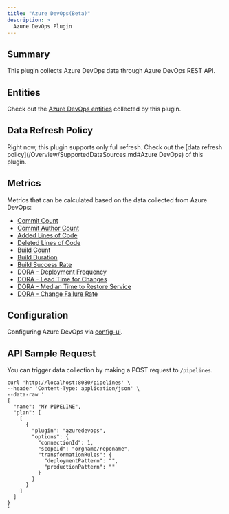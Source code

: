```yaml
---
title: "Azure DevOps(Beta)"
description: >
  Azure DevOps Plugin
---
```


## Summary

This plugin collects Azure DevOps data through Azure DevOps REST API.

## Entities

Check out the [Azure DevOps entities](/Overview/SupportedDataSources.md#data-collection-scope-by-each-plugin) collected by this plugin.

## Data Refresh Policy

Right now, this plugin supports only full refresh.
Check out the [data refresh policy](/Overview/SupportedDataSources.md#Azure DevOps) of this plugin.

## Metrics

Metrics that can be calculated based on the data collected from Azure DevOps:

- [Commit Count](/Metrics/CommitCount.md)
- [Commit Author Count](/Metrics/CommitAuthorCount.md)
- [Added Lines of Code](/Metrics/AddedLinesOfCode.md)
- [Deleted Lines of Code](/Metrics/DeletedLinesOfCode.md)
- [Build Count](/Metrics/BuildCount.md)
- [Build Duration](/Metrics/BuildDuration.md)
- [Build Success Rate](/Metrics/BuildSuccessRate.md)
- [DORA - Deployment Frequency](/Metrics/DeploymentFrequency.md)
- [DORA - Lead Time for Changes](/Metrics/LeadTimeForChanges.md)
- [DORA - Median Time to Restore Service](/Metrics/MTTR.md)
- [DORA - Change Failure Rate](/Metrics/CFR.md)

## Configuration

Configuring Azure DevOps via [config-ui](/Configuration/AzureDevOps.md).

## API Sample Request

You can trigger data collection by making a POST request to `/pipelines`.

```shell
curl 'http://localhost:8080/pipelines' \
--header 'Content-Type: application/json' \
--data-raw '
{
  "name": "MY PIPELINE",
  "plan": [
    [
      {
        "plugin": "azuredevops",
        "options": {
          "connectionId": 1,
          "scopeId": "orgname/reponame",
          "transformationRules": {
            "deploymentPattern": "",
            "productionPattern": ""
          }
        }
      }
    ]
  ]
}
'
```
